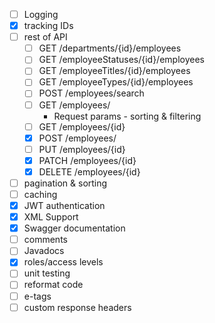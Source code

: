 - [ ] Logging
- [x] tracking IDs
- [ ] rest of API
  - [ ] GET /departments/{id}/employees
  - [ ] GET /employeeStatuses/{id}/employees
  - [ ] GET /employeeTitles/{id}/employees
  - [ ] GET /employeeTypes/{id}/employees
  - [ ] POST /employees/search
  - [ ] GET /employees/
      - Request params - sorting & filtering
  - [ ] GET /employees/{id}
  - [x] POST /employees/
  - [ ] PUT /employees/{id}
  - [x] PATCH /employees/{id}
  - [x] DELETE /employees/{id}
- [ ] pagination & sorting
- [ ] caching
- [x] JWT authentication
- [x] XML Support
- [x] Swagger documentation
- [ ] comments
- [ ] Javadocs
- [x] roles/access levels
- [ ] unit testing
- [ ] reformat code
- [ ] e-tags
- [ ] custom response headers